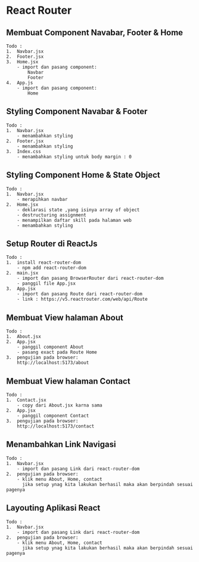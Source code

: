 # React Router

## Membuat Component Navabar, Footer & Home

    Todo :
    1.  Navbar.jsx
    2.  Footer.jsx
    3.  Home.jsx
        - import dan pasang component:
            Navbar
            Footer
    4.  App.js
        - import dan pasang component:
            Home

## Styling Component Navabar & Footer

    Todo :
    1.  Navbar.jsx
        - menambahkan styling
    2.  Footer.jsx
        - menambahkan styling
    3.  Index.css
        - menambahkan styling untuk body margin : 0

## Styling Component Home & State Object

    Todo :
    1.  Navbar.jsx
        - merapihkan navbar
    2.  Home.jsx
        - deklarasi state ,yang isinya array of object
        - destructuring assignment
        - menampilkan daftar skill pada halaman web
        - menambahkan styling

## Setup Router di ReactJs

    Todo :
    1.  install react-router-dom
        - npm add react-router-dom
    2.  main.jsx
        - import dan pasang BrowserRouter dari react-router-dom
        - panggil file App.jsx
    3.  App.jsx
        - import dan pasang Route dari react-router-dom
        - link : https://v5.reactrouter.com/web/api/Route

## Membuat View halaman About

    Todo :
    1.  About.jsx
    2.  App.jsx
        - panggil component About
        - pasang exact pada Route Home
    3.  pengujian pada browser:
        http://localhost:5173/about

## Membuat View halaman Contact

    Todo :
    1.  Contact.jsx
        - copy dari About.jsx karna sama
    2.  App.jsx
        - panggil component Contact
    3.  pengujian pada browser:
        http://localhost:5173/contact

## Menambahkan Link Navigasi

    Todo :
    1.  Navbar.jsx
        - import dan pasang Link dari react-router-dom
    2.  pengujian pada browser:
        - klik menu About, Home, contact
          jika setup ynag kita lakukan berhasil maka akan berpindah sesuai pagenya

## Layouting Aplikasi React

    Todo :
    1.  Navbar.jsx
        - import dan pasang Link dari react-router-dom
    2.  pengujian pada browser:
        - klik menu About, Home, contact
          jika setup ynag kita lakukan berhasil maka akan berpindah sesuai pagenya
